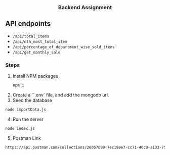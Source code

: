 <br />
<div align="center">
  <h3 align="center">Backend Assignment</h3>
</div>

## API endpoints

- `/api/total_items`
- `/api/nth_most_total_item`
- `/api/percentage_of_department_wise_sold_items`
- `/api/get_monthly_sale`

### Steps

1. Install NPM packages
   ```sh
   npm i
   ```
2. Create a ``.env` file, and add the mongodb url.
3. Seed the database

```sh
node importData.js
```

4. Run the server

```sh
node index.js
```

5. Postman Link

```sh
https://api.postman.com/collections/26057099-7ec199e7-cc71-40c0-a133-757b5c60ee70?access_key=PMAT-01H2WXQT348XQ7ZY54ZN1VAJMR
```
